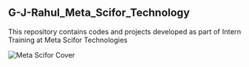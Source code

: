 <h2>G-J-Rahul_Meta_Scifor_Technology </h2>
<p>This repository contains codes and projects developed as part of Intern Training at Meta Scifor Technologies</p>

<img src="https://i.ibb.co/MZLcb8z/scifortechnologies-cover.jpg" alt="Meta Scifor Cover">
